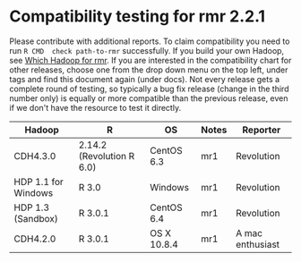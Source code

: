 # Compatibility testing for rmr 2.2.1
Please contribute with additional reports. To claim compatibility you need to run `R CMD  check path-to-rmr` successfully.
If you build your own Hadoop, see [Which Hadoop for rmr](https://github.com/RevolutionAnalytics/RHadoop/wiki/Which-Hadoop-for-rmr).
If you are interested in the compatibility chart for other releases, choose one from the drop down menu on the top left, under tags and find this document again (under docs). Not every release gets a complete round of testing, so typically a bug fix release (change in the third number only) is equally or more compatible than the previous release, even if we don't have the resource to test it directly. 

<table>
<thead>
<tr><th>Hadoop</th><th>R</th><th>OS</th><th>Notes</th><th>Reporter</th></tr>
</thead>
<tbody>
<tr><td>CDH4.3.0</td><td>2.14.2 (Revolution R 6.0)</td><td>CentOS 6.3</td><td>mr1</td><td>Revolution</td></tr>
<tr><td>HDP 1.1 for Windows</td><td>R 3.0</td><td>Windows</td><td>mr1</td><td>Revolution</td></tr>
<tr><td>HDP 1.3 (Sandbox)</td><td>R 3.0.1</td><td>CentOS 6.4</td><td>mr1</td><td>Revolution</td></tr>
<tr><td>CDH4.2.0</td><td>R 3.0.1</td><td>OS X 10.8.4</td><td>mr1</td><td>A mac enthusiast</td></tr>
</table>
